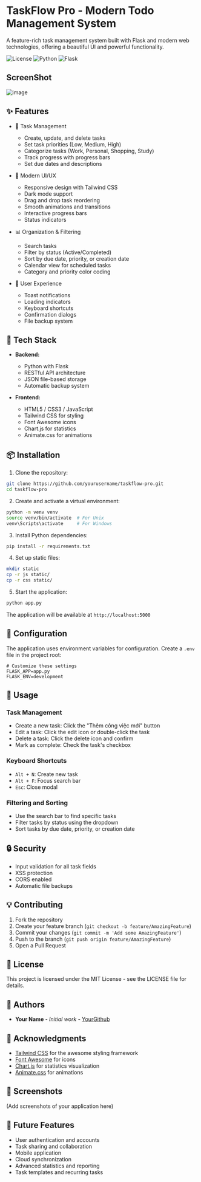 # TaskFlow Pro - Modern Todo Management System

A feature-rich task management system built with Flask and modern web technologies, offering a beautiful UI and powerful functionality.

![License](https://img.shields.io/badge/license-MIT-blue.svg)
![Python](https://img.shields.io/badge/python-v3.6+-blue.svg)
![Flask](https://img.shields.io/badge/flask-v2.3.2-green.svg)
## ScreenShot 
![image](https://github.com/user-attachments/assets/3bcaa2ef-7ee1-4770-9bba-d643eb4761cf)


## ✨ Features

- 🎯 Task Management
  - Create, update, and delete tasks
  - Set task priorities (Low, Medium, High)
  - Categorize tasks (Work, Personal, Shopping, Study)
  - Track progress with progress bars
  - Set due dates and descriptions

- 🎨 Modern UI/UX
  - Responsive design with Tailwind CSS
  - Dark mode support
  - Drag and drop task reordering
  - Smooth animations and transitions
  - Interactive progress bars
  - Status indicators

- 📊 Organization & Filtering
  - Search tasks
  - Filter by status (Active/Completed)
  - Sort by due date, priority, or creation date
  - Calendar view for scheduled tasks
  - Category and priority color coding

- 📱 User Experience
  - Toast notifications
  - Loading indicators
  - Keyboard shortcuts
  - Confirmation dialogs
  - File backup system

## 🚀 Tech Stack

- **Backend:**
  - Python with Flask
  - RESTful API architecture
  - JSON file-based storage
  - Automatic backup system

- **Frontend:**
  - HTML5 / CSS3 / JavaScript
  - Tailwind CSS for styling
  - Font Awesome icons
  - Chart.js for statistics
  - Animate.css for animations

## 📦 Installation

1. Clone the repository:
```bash
git clone https://github.com/yourusername/taskflow-pro.git
cd taskflow-pro
```

2. Create and activate a virtual environment:
```bash
python -m venv venv
source venv/bin/activate  # For Unix
venv\Scripts\activate     # For Windows
```

3. Install Python dependencies:
```bash
pip install -r requirements.txt
```

4. Set up static files:
```bash
mkdir static
cp -r js static/
cp -r css static/
```

5. Start the application:
```bash
python app.py
```

The application will be available at `http://localhost:5000`

## 🔧 Configuration

The application uses environment variables for configuration. Create a `.env` file in the project root:

```env
# Customize these settings
FLASK_APP=app.py
FLASK_ENV=development
```

## 📝 Usage

### Task Management

- Create a new task: Click the "Thêm công việc mới" button
- Edit a task: Click the edit icon or double-click the task
- Delete a task: Click the delete icon and confirm
- Mark as complete: Check the task's checkbox

### Keyboard Shortcuts

- `Alt + N`: Create new task
- `Alt + F`: Focus search bar
- `Esc`: Close modal

### Filtering and Sorting

- Use the search bar to find specific tasks
- Filter tasks by status using the dropdown
- Sort tasks by due date, priority, or creation date

## 🔒 Security

- Input validation for all task fields
- XSS protection
- CORS enabled
- Automatic file backups

## 💡 Contributing

1. Fork the repository
2. Create your feature branch (`git checkout -b feature/AmazingFeature`)
3. Commit your changes (`git commit -m 'Add some AmazingFeature'`)
4. Push to the branch (`git push origin feature/AmazingFeature`)
5. Open a Pull Request

## 📄 License

This project is licensed under the MIT License - see the LICENSE file for details.

## 👥 Authors

- **Your Name** - *Initial work* - [YourGithub](https://github.com/yourusername)

## 🙏 Acknowledgments

- [Tailwind CSS](https://tailwindcss.com/) for the awesome styling framework
- [Font Awesome](https://fontawesome.com/) for icons
- [Chart.js](https://www.chartjs.org/) for statistics visualization
- [Animate.css](https://animate.style/) for animations

## 📸 Screenshots

(Add screenshots of your application here)

## 🔮 Future Features

- User authentication and accounts
- Task sharing and collaboration
- Mobile application
- Cloud synchronization
- Advanced statistics and reporting
- Task templates and recurring tasks
